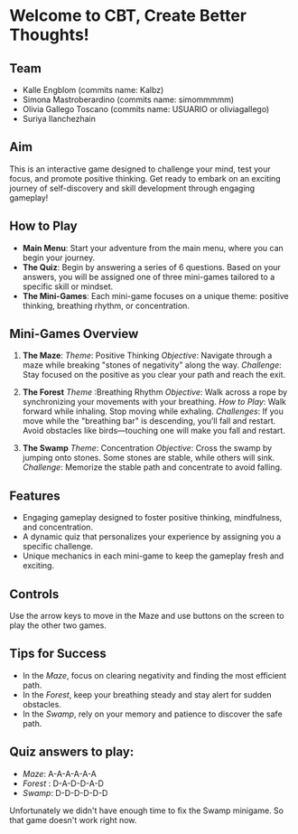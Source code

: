 
# Welcome to CBT, Create Better Thoughts!

## Team
- Kalle Engblom (commits name: Kalbz)
- Simona Mastroberardino (commits name: simommmmm)
- Olivia Gallego Toscano (commits name: USUARIO or oliviagallego)
- Suriya Ilanchezhain

## Aim
This is an interactive game designed to challenge your mind, test your focus, and promote positive thinking. Get ready to embark on an exciting journey of self-discovery and skill development through engaging gameplay!

## How to Play
- **Main Menu**: Start your adventure from the main menu, where you can begin your journey.
- **The Quiz**: Begin by answering a series of 6 questions. Based on your answers, you will be assigned one of three mini-games tailored to a specific skill or mindset.
- **The Mini-Games**: Each mini-game focuses on a unique theme: positive thinking, breathing rhythm, or concentration.

## Mini-Games Overview
1. **The Maze**:
    _Theme_: Positive Thinking
    _Objective_: Navigate through a maze while breaking "stones of negativity" along the way.
    _Challenge_: Stay focused on the positive as you clear your path and reach the exit.

2. **The Forest**
    _Theme_ :Breathing Rhythm
    _Objective_: Walk across a rope by synchronizing your movements with your breathing.
    _How to Play_:
        Walk forward while inhaling.
        Stop moving while exhaling.
    _Challenges_:
        If you move while the "breathing bar" is descending, you’ll fall and restart.
        Avoid obstacles like birds—touching one will make you fall and restart.

4. **The Swamp**
    _Theme_: Concentration
    _Objective_: Cross the swamp by jumping onto stones. Some stones are stable, while others will sink.
    _Challenge_: Memorize the stable path and concentrate to avoid falling.

## Features
- Engaging gameplay designed to foster positive thinking, mindfulness, and concentration.
- A dynamic quiz that personalizes your experience by assigning you a specific challenge.
- Unique mechanics in each mini-game to keep the gameplay fresh and exciting.

## Controls
Use the arrow keys to move in the Maze and use buttons on the screen to play the other two games.

## Tips for Success
- In the _Maze_, focus on clearing negativity and finding the most efficient path.
- In the _Forest_, keep your breathing steady and stay alert for sudden obstacles.
- In the _Swamp_, rely on your memory and patience to discover the safe path.

## Quiz answers to play:
- _Maze_: A-A-A-A-A-A
- _Forest_ : D-A-D-D-A-D
- _Swamp_: D-D-D-D-D-D

Unfortunately we didn't have enough time to fix the Swamp minigame. So that game doesn't work right now.
